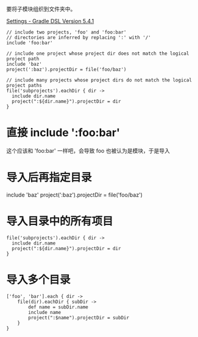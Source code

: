 要将子模块组织到文件夹中。


[Settings - Gradle DSL Version 5.4.1](https://docs.gradle.org/5.4.1/dsl/org.gradle.api.initialization.Settings.html#org.gradle.api.initialization.Settings:include)

    // include two projects, 'foo' and 'foo:bar'
    // directories are inferred by replacing ':' with '/'
    include 'foo:bar'

    // include one project whose project dir does not match the logical project path
    include 'baz'
    project(':baz').projectDir = file('foo/baz')

    // include many projects whose project dirs do not match the logical project paths
    file('subprojects').eachDir { dir ->
      include dir.name
      project(":${dir.name}").projectDir = dir
    }
    
# 直接 include ':foo:bar'
这个应该和 'foo:bar' 一样吧，会导致 foo 也被认为是模块，于是导入

# 导入后再指定目录
include 'baz'
project(':baz').projectDir = file('foo/baz')

# 导入目录中的所有项目
    file('subprojects').eachDir { dir ->
      include dir.name
      project(":${dir.name}").projectDir = dir
    }
    
# 导入多个目录
    ['foo', 'bar'].each { dir ->
        file(dir).eachDir { subDir ->
            def name = subDir.name
            include name
            project(":$name").projectDir = subDir
        }
    }